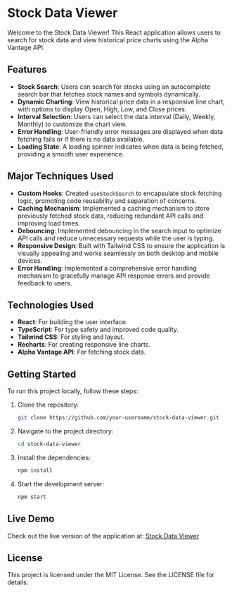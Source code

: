 # Stock Data Viewer

Welcome to the Stock Data Viewer! This React application allows users to search for stock data and view historical price charts using the Alpha Vantage API.

## Features

- **Stock Search**: Users can search for stocks using an autocomplete search bar that fetches stock names and symbols dynamically.
- **Dynamic Charting**: View historical price data in a responsive line chart, with options to display Open, High, Low, and Close prices.
- **Interval Selection**: Users can select the data interval (Daily, Weekly, Monthly) to customize the chart view.
- **Error Handling**: User-friendly error messages are displayed when data fetching fails or if there is no data available.
- **Loading State**: A loading spinner indicates when data is being fetched, providing a smooth user experience.

## Major Techniques Used

- **Custom Hooks**: Created `useStockSearch` to encapsulate stock fetching logic, promoting code reusability and separation of concerns.
- **Caching Mechanism**: Implemented a caching mechanism to store previously fetched stock data, reducing redundant API calls and improving load times.
- **Debouncing**: Implemented debouncing in the search input to optimize API calls and reduce unnecessary requests while the user is typing.
- **Responsive Design**: Built with Tailwind CSS to ensure the application is visually appealing and works seamlessly on both desktop and mobile devices.
- **Error Handling**: Implemented a comprehensive error handling mechanism to gracefully manage API response errors and provide feedback to users.

## Technologies Used

- **React**: For building the user interface.
- **TypeScript**: For type safety and improved code quality.
- **Tailwind CSS**: For styling and layout.
- **Recharts**: For creating responsive line charts.
- **Alpha Vantage API**: For fetching stock data.

## Getting Started

To run this project locally, follow these steps:

1. Clone the repository:
   ```bash
   git clone https://github.com/your-username/stock-data-viewer.git
   ```
2. Navigate to the project directory:
   ```bash
   cd stock-data-viewer
   ```
3. Install the dependencies:
   ```bash
   npm install
   ```
4. Start the development server:
   ```bash
   npm start
   ```

## Live Demo

Check out the live version of the application at: [Stock Data Viewer](https://react-tailwind-livid.vercel.app/)

## License

This project is licensed under the MIT License. See the LICENSE file for details.
